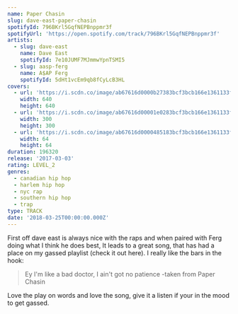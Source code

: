 ```yaml
---
name: Paper Chasin
slug: dave-east-paper-chasin
spotifyId: 796BKrl5GqfNEPBnppmr3f
spotifyUrl: 'https://open.spotify.com/track/796BKrl5GqfNEPBnppmr3f'
artists:
  - slug: dave-east
    name: Dave East
    spotifyId: 7e10JUMF7MJmmwYpnTSMI5
  - slug: aasp-ferg
    name: A$AP Ferg
    spotifyId: 5dHt1vcEm9qb8fCyLcB3HL
covers:
  - url: 'https://i.scdn.co/image/ab67616d0000b27383bcf3bcb166e1361133ffa6'
    width: 640
    height: 640
  - url: 'https://i.scdn.co/image/ab67616d00001e0283bcf3bcb166e1361133ffa6'
    width: 300
    height: 300
  - url: 'https://i.scdn.co/image/ab67616d0000485183bcf3bcb166e1361133ffa6'
    width: 64
    height: 64
duration: 196320
release: '2017-03-03'
rating: LEVEL_2
genres:
  - canadian hip hop
  - harlem hip hop
  - nyc rap
  - southern hip hop
  - trap
type: TRACK
date: '2018-03-25T00:00:00.000Z'
---
```

First off dave east is always nice with the raps and when paired with Ferg doing what I
think he does best, It leads to a great song, that has had a place on my gassed playlist
(check it out here). I really like the bars in the hook:

> Ey I'm like a bad doctor, I ain't got no patience
-taken from Paper Chasin

Love the play on words and love the song, give it a listen if your in the mood to get gassed.
